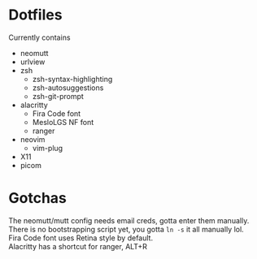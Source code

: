 # Dotfiles
Currently contains
- neomutt
- urlview
- zsh
  - zsh-syntax-highlighting
  - zsh-autosuggestions
  - zsh-git-prompt
- alacritty
  - Fira Code font
  - MesloLGS NF font
  - ranger
- neovim
  - vim-plug
- X11
- picom

# Gotchas
The neomutt/mutt config needs email creds, gotta enter them manually.  
There is no bootstrapping script yet, you gotta `ln -s` it all manually lol.  
Fira Code font uses Retina style by default.  
Alacritty has a shortcut for ranger, ALT+R
